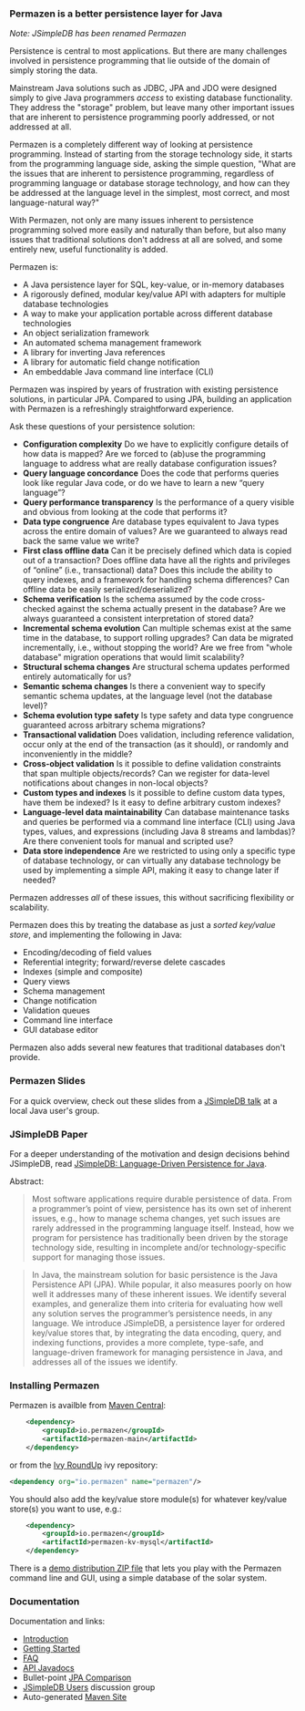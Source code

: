 ### Permazen is a better persistence layer for Java

_Note: JSimpleDB has been renamed Permazen_

Persistence is central to most applications. But there are many challenges involved in persistence programming that lie outside of the domain of simply storing the data.

Mainstream Java solutions such as JDBC, JPA and JDO were designed simply to give Java programmers _access_ to existing database functionality. They address the "storage" problem, but leave many other important issues that are inherent to persistence programming poorly addressed, or not addressed at all.

Permazen is a completely different way of looking at persistence programming. Instead of starting from the storage technology side, it starts from the programming language side, asking the simple question, "What are the issues that are inherent to persistence programming, regardless of programming language or database storage technology, and how can they be addressed at the language level in the simplest, most correct, and most language-natural way?"

With Permazen, not only are many issues inherent to persistence programming solved more easily and naturally than before, but also many issues that traditional solutions don't address at all are solved, and some entirely new, useful functionality is added.

Permazen is:

  * A Java persistence layer for SQL, key-value, or in-memory databases
  * A rigorously defined, modular key/value API with adapters for multiple database technologies
  * A way to make your application portable across different database technologies
  * An object serialization framework
  * An automated schema management framework
  * A library for inverting Java references
  * A library for automatic field change notification
  * An embeddable Java command line interface (CLI)

Permazen was inspired by years of frustration with existing persistence solutions, in particular JPA. Compared to using JPA, building an application with Permazen is a refreshingly straightforward experience.

Ask these questions of your persistence solution:

  * **Configuration complexity** Do we have to explicitly configure details of how data is mapped? Are we forced to (ab)use the programming language to address what are really database configuration issues?
  * **Query language concordance** Does the code that performs queries look like regular Java code, or do we have to learn a new “query language”?
  * **Query performance transparency** Is the performance of a query visible and obvious from looking at the code that performs it?
  * **Data type congruence** Are database types equivalent to Java types across the entire domain of values? Are we guaranteed to always read back the same value we write?
  * **First class offline data** Can it be precisely defined which data is copied out of a transaction? Does offline data have all the rights and privileges of “online” (i.e., transactional) data? Does this include the ability to query indexes, and a framework for handling schema differences? Can offline data be easily serialized/deserialized?
  * **Schema verification** Is the schema assumed by the code cross-checked against the schema actually present in the database? Are we always guaranteed a consistent interpretation of stored data?
  * **Incremental schema evolution** Can multiple schemas exist at the same time in the database, to support rolling upgrades? Can data be migrated incrementally, i.e., without stopping the world? Are we free from "whole database" migration operations that would limit scalability?
  * **Structural schema changes** Are structural schema updates performed entirely automatically for us?
  * **Semantic schema changes** Is there a convenient way to specify semantic schema updates, at the language level (not the database level)?
  * **Schema evolution type safety** Is type safety and data type congruence guaranteed across arbitrary schema migrations?
  * **Transactional validation** Does validation, including reference validation, occur only at the end of the transaction (as it should), or randomly and inconveniently in the middle?
  * **Cross-object validation** Is it possible to define validation constraints that span multiple objects/records? Can we register for data-level notifications about changes in non-local objects?
  * **Custom types and indexes** Is it possible to define custom data types, have them be indexed? Is it easy to define arbitrary custom indexes?
  * **Language-level data maintainability** Can database maintenance tasks and queries be performed via a command line interface (CLI) using Java types, values, and expressions (including Java 8 streams and lambdas)? Are there convenient tools for manual and scripted use?
  * **Data store independence** Are we restricted to using only a specific type of database technology, or can virtually any database technology be used by implementing a simple API, making it easy to change later if needed?

Permazen addresses *all* of these issues, this without sacrificing flexibility or scalability.

Permazen does this by treating the database as just a _sorted key/value store_, and implementing the following in Java:

  * Encoding/decoding of field values
  * Referential integrity; forward/reverse delete cascades
  * Indexes (simple and composite)
  * Query views
  * Schema management
  * Change notification
  * Validation queues
  * Command line interface
  * GUI database editor

Permazen also adds several new features that traditional databases don't provide.

### Permazen Slides

For a quick overview, check out these slides from a [JSimpleDB talk](https://s3.amazonaws.com/archie-public/jsimpledb/JSimpleDB-BJUG-Slides2016-05-05.pdf) at a local Java user's group.

### JSimpleDB Paper

For a deeper understanding of the motivation and design decisions behind JSimpleDB, read [JSimpleDB: Language-Driven Persistence for Java](https://cdn.rawgit.com/permazen/permazen/master/jsimpledb-language-driven.pdf).

Abstract:

> Most software applications require durable persistence of data. From a programmer’s point of view, persistence has its own set of inherent issues, e.g., how to manage schema changes, yet such issues are rarely addressed in the programming language itself. Instead, how we program for persistence has traditionally been driven by the storage technology side, resulting in incomplete and/or technology-specific support for managing those issues.

> In Java, the mainstream solution for basic persistence is the Java Persistence API (JPA). While popular, it also measures poorly on how well it addresses many of these inherent issues. We identify several examples, and generalize them into criteria for evaluating how well any solution serves the programmer’s persistence needs, in any language. We introduce JSimpleDB, a persistence layer for ordered key/value stores that, by integrating the data encoding, query, and indexing functions, provides a more complete, type-safe, and language-driven framework for managing persistence in Java, and addresses all of the issues we identify.

### Installing Permazen

Permazen is availble from [Maven Central](http://search.maven.org/#search|ga|1|g%3Aio.permazen):

```xml
    <dependency>
        <groupId>io.permazen</groupId>
        <artifactId>permazen-main</artifactId>
    </dependency>
```

or from the [Ivy RoundUp](https://github.com/archiecobbs/ivyroundup/) ivy repository:

```xml
<dependency org="io.permazen" name="permazen"/>
```

You should also add the key/value store module(s) for whatever key/value store(s) you want to use, e.g.:

```xml
    <dependency>
        <groupId>io.permazen</groupId>
        <artifactId>permazen-kv-mysql</artifactId>
    </dependency>
```

There is a [demo distribution ZIP file](http://search.maven.org/#search|ga|1|permazen-demo) that lets you play with the Permazen command line and GUI, using a simple database of the solar system.

### Documentation

Documentation and links:

  * [Introduction](https://github.com/permazen/permazen/wiki/Introduction)
  * [Getting Started](https://github.com/permazen/permazen/wiki/GettingStarted)
  * [FAQ](https://github.com/permazen/permazen/wiki/FAQ)
  * [API Javadocs](http://permazen.github.io/permazen/site/apidocs/index.html?io/permazen/Permazen.html)
  * Bullet-point [JPA Comparison](https://github.com/permazen/permazen/wiki/JPA_Comparison)
  * [JSimpleDB Users](https://groups.google.com/forum/#!forum/jsimpledb-users) discussion group
  * Auto-generated [Maven Site](http://permazen.github.io/permazen/site/)

